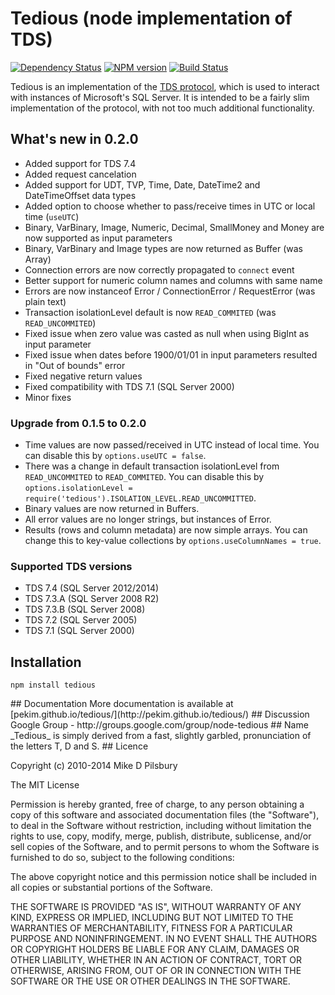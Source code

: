 # Tedious (node implementation of TDS)
[![Dependency Status](https://david-dm.org/pekim/tedious.png)](https://david-dm.org/pekim/tedious) [![NPM version](https://badge.fury.io/js/tedious.png)](http://badge.fury.io/js/tedious) [![Build Status](https://secure.travis-ci.org/pekim/tedious.png)](http://travis-ci.org/pekim/tedious)

Tedious is an implementation of the [TDS protocol](http://msdn.microsoft.com/en-us/library/dd304523.aspx),
which is used to interact with instances of Microsoft's SQL Server. It is intended to be a fairly slim implementation of the protocol, with not too much additional functionality.

## What's new in 0.2.0

- Added support for TDS 7.4
- Added request cancelation
- Added support for UDT, TVP, Time, Date, DateTime2 and DateTimeOffset data types
- Added option to choose whether to pass/receive times in UTC or local time (`useUTC`)
- Binary, VarBinary, Image, Numeric, Decimal, SmallMoney and Money are now supported as input parameters
- Binary, VarBinary and Image types are now returned as Buffer (was Array)
- Connection errors are now correctly propagated to `connect` event
- Better support for numeric column names and columns with same name
- Errors are now instanceof Error / ConnectionError / RequestError (was plain text)
- Transaction isolationLevel default is now `READ_COMMITED` (was `READ_UNCOMMITED`)
- Fixed issue when zero value was casted as null when using BigInt as input parameter
- Fixed issue when dates before 1900/01/01 in input parameters resulted in "Out of bounds" error
- Fixed negative return values
- Fixed compatibility with TDS 7.1 (SQL Server 2000)
- Minor fixes

### Upgrade from 0.1.5 to 0.2.0

- Time values are now passed/received in UTC instead of local time. You can disable this by `options.useUTC = false`.
- There was a change in default transaction isolationLevel from `READ_UNCOMMITED` to `READ_COMMITED`. You can disable this by `options.isolationLevel = require('tedious').ISOLATION_LEVEL.READ_UNCOMMITTED`.
- Binary values are now returned in Buffers.
- All error values are no longer strings, but instances of Error.
- Results (rows and column metadata) are now simple arrays. You can change this to key-value collections by `options.useColumnNames = true`.

### Supported TDS versions

- TDS 7.4 (SQL Server 2012/2014)
- TDS 7.3.A (SQL Server 2008 R2)
- TDS 7.3.B (SQL Server 2008)
- TDS 7.2 (SQL Server 2005)
- TDS 7.1 (SQL Server 2000)

## Installation

    npm install tedious

<a name="documentation" />
## Documentation
More documentation is available at [pekim.github.io/tedious/](http://pekim.github.io/tedious/)

<a name="discussion" />
## Discussion
Google Group - http://groups.google.com/group/node-tedious

<a name="name" />
## Name
_Tedious_ is simply derived from a fast, slightly garbled, pronunciation of the letters T, D and S. 

<a name="license" />
## Licence

Copyright (c) 2010-2014 Mike D Pilsbury

The MIT License

Permission is hereby granted, free of charge, to any person obtaining a copy of this software and associated documentation files (the "Software"), to deal in the Software without restriction, including without limitation the rights to use, copy, modify, merge, publish, distribute, sublicense, and/or sell copies of the Software, and to permit persons to whom the Software is furnished to do so, subject to the following conditions:

The above copyright notice and this permission notice shall be included in all copies or substantial portions of the Software.

THE SOFTWARE IS PROVIDED "AS IS", WITHOUT WARRANTY OF ANY KIND, EXPRESS OR IMPLIED, INCLUDING BUT NOT LIMITED TO THE WARRANTIES OF MERCHANTABILITY, FITNESS FOR A PARTICULAR PURPOSE AND NONINFRINGEMENT. IN NO EVENT SHALL THE AUTHORS OR COPYRIGHT HOLDERS BE LIABLE FOR ANY CLAIM, DAMAGES OR OTHER LIABILITY, WHETHER IN AN ACTION OF CONTRACT, TORT OR OTHERWISE, ARISING FROM, OUT OF OR IN CONNECTION WITH THE SOFTWARE OR THE USE OR OTHER DEALINGS IN THE SOFTWARE.
